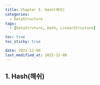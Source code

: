 ```yaml
---
title: Chapter 5. Hash(해쉬)
categories: 
  - DataStructure
tags:
  - [DataStruture, Hash, LinearStructure]

toc: true
toc_sticky: true

date: 2022-12-08
last_modified_at: 2022-12-08
---
```


## 1. Hash(해쉬)
